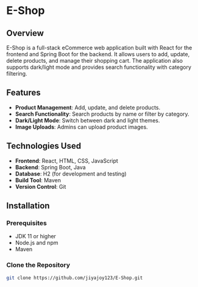 # E-Shop

## Overview
E-Shop is a full-stack eCommerce web application built with React for the frontend and Spring Boot for the backend. It allows users to add, update, delete products, and manage their shopping cart. The application also supports dark/light mode and provides search functionality with category filtering.

## Features
- **Product Management**: Add, update, and delete products.
- **Search Functionality**: Search products by name or filter by category.
- **Dark/Light Mode**: Switch between dark and light themes.
- **Image Uploads**: Admins can upload product images.

## Technologies Used
- **Frontend**: React, HTML, CSS, JavaScript
- **Backend**: Spring Boot, Java
- **Database**: H2 (for development and testing)
- **Build Tool**: Maven
- **Version Control**: Git

## Installation

### Prerequisites
- JDK 11 or higher
- Node.js and npm
- Maven

### Clone the Repository
```bash
git clone https://github.com/jiyajoy123/E-Shop.git
